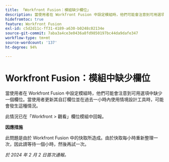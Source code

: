 ```yaml
---
title: 「Workfront Fusion：模組缺少欄位」
description: 當使用者在 Workfront Fusion 中設定模組時，他們可能會注意到可用選項中缺少一個欄位。當使用者更新其自訂欄位並在過去一小時內使用情境設計工具時，可能會發生這種情況。
hidefromtoc: true
feature: Workfront Fusion
exl-id: c5d2d11c-ff31-4189-a630-b0248c02134e
source-git-commit: 7aba3a4ce3e0436a8fd9850197bc44da9dafe347
workflow-type: tm+mt
source-wordcount: '137'
ht-degree: 94%

---
```


# Workfront Fusion：模組中缺少欄位

當使用者在 Workfront Fusion 中設定模組時，他們可能會注意到可用選項中缺少一個欄位。當使用者更新其自訂欄位並在過去一小時內使用情境設計工具時，可能會發生這種情況。

此情況已在「Workfront > 觀看」欄位模組中回報。

**因應措施**

此問題是由於 Workfront Fusion 中的快取所造成。由於快取每小時重新整理一次，因此請等待一個小時，然後再試一次。

_於 2024 年 2 月 2 日首次通報。_
